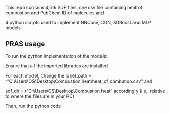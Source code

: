 This repo contains 4,516 SDF files, one csv file containing heat of combustion and PubChem ID of molecules and 

4 python scripts used to implement NNConv, CGN, XGBoost and MLP models

## PRAS usage

To run the python implementation of the models:

Ensure that all the imported libraries are installed
   
For each model, Change the label_path = r"C:\Users\OS\Desktop\Combustion heat\heat_of_combution.csv" and
   
sdf_dir = r"C:\Users\OS\Desktop\Combustion heat" accordingly (i.e,. relative to where the files are in your PC) 

Then, run the python code
